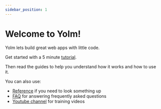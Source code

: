 ```yaml
---
sidebar_position: 1
---
```


# Welcome to Yolm!

Yolm lets build great web apps with little code.

Get started with a 5 minute [tutorial](./tutorial).

Then read the guides to help you understand how it works and how to use it.

You can also use:

- [Reference](/reference) if you need to look something up
- [FAQ](/faq) for answering frequently asked questions
- [Youtube channel](https://www.youtube.com/@yolm-io) for training videos